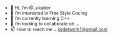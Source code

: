- 👋 Hi, I’m @Lukaber
- 👀 I’m interested in Free Style Coding
- 🌱 I’m currently learning C++
- 💞️ I’m looking to collaborate on ...
- 📫 How to reach me ...<ksdatwork1@gmail.com>

<!---
Lukaber/Lukaber is a ✨ special ✨ repository because its `README.md` (this file) appears on your GitHub profile.
You can click the Preview link to take a look at your changes.
--->
